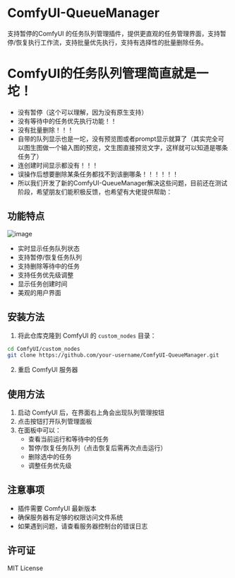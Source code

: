 # ComfyUI-QueueManager

支持暂停的ComfyUI 的任务队列管理插件，提供更直观的任务管理界面，支持暂停/恢复执行工作流，支持批量优先执行，支持有选择性的批量删除任务。


# ComfyUI的任务队列管理简直就是一坨！
- 没有暂停（这个可以理解，因为没有原生支持）
- 没有等待中的任务优先执行功能！！
- 没有批量删除！！！
- 自带的队列显示也是一坨，没有预览图或者prompt显示就算了（其实完全可以图生图做一个输入图的预览，文生图直接预览文字，这样就可以知道是哪条任务了）
- 连创建时间显示都没有！！！
- 误操作后想要删除某条任务都找不到该删哪条！！！！！！
- 所以我们开发了新的ComfyUI-QueueManager解决这些问题，目前还在测试阶段，希望朋友们能积极反馈，也希望有大佬提供帮助：

## 功能特点
![image](https://github.com/user-attachments/assets/1360d684-6c22-465d-90b4-a023546e58e5)


- 实时显示任务队列状态
- 支持暂停/恢复任务队列
- 支持删除等待中的任务
- 支持任务优先级调整
- 显示任务创建时间
- 美观的用户界面

## 安装方法

1. 将此仓库克隆到 ComfyUI 的 `custom_nodes` 目录：
```bash
cd ComfyUI/custom_nodes
git clone https://github.com/your-username/ComfyUI-QueueManager.git
```

2. 重启 ComfyUI 服务器

## 使用方法

1. 启动 ComfyUI 后，在界面右上角会出现队列管理按钮
2. 点击按钮打开队列管理面板
3. 在面板中可以：
   - 查看当前运行和等待中的任务
   - 暂停/恢复任务队列（点击恢复后需再次点击运行）
   - 删除选中的任务
   - 调整任务优先级

## 注意事项

- 插件需要 ComfyUI 最新版本
- 确保服务器有足够的权限访问文件系统
- 如果遇到问题，请查看服务器控制台的错误日志

## 许可证

MIT License 

